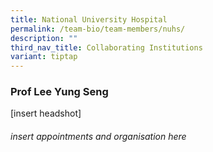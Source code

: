 ```yaml
---
title: National University Hospital
permalink: /team-bio/team-members/nuhs/
description: ""
third_nav_title: Collaborating Institutions
variant: tiptap
---
```

### Prof Lee Yung Seng

[insert headshot]
###### insert appointments and organisation here
